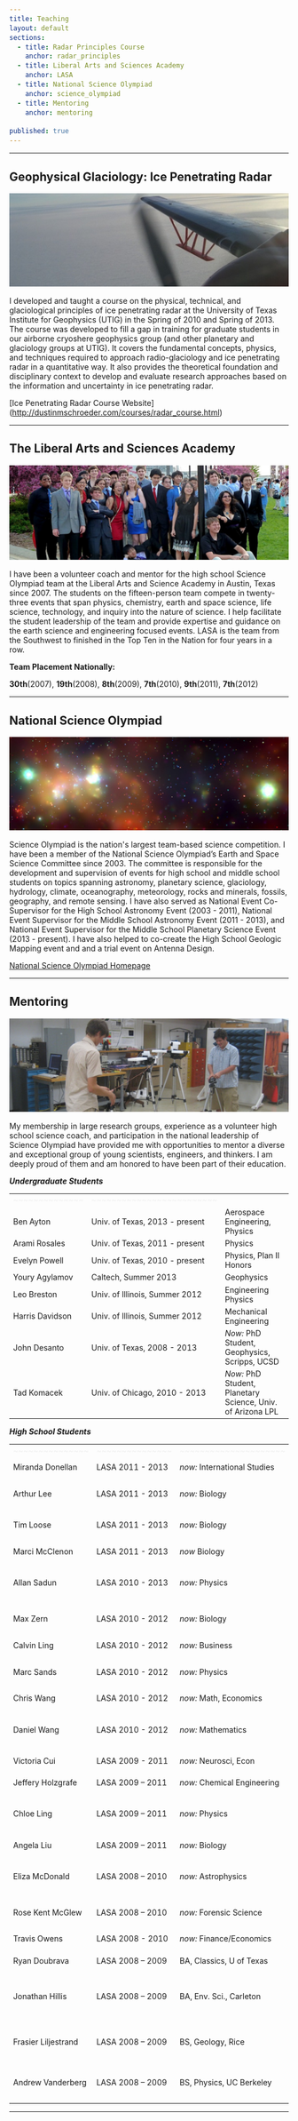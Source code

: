 ```yaml
---
title: Teaching
layout: default
sections: 
  - title: Radar Principles Course
    anchor: radar_principles
  - title: Liberal Arts and Sciences Academy
    anchor: LASA
  - title: National Science Olympiad
    anchor: science_olympiad
  - title: Mentoring
    anchor: mentoring

published: true
---
```


---

<a name="radar_principles"> </a>

## Geophysical Glaciology: Ice Penetrating Radar 
![Alt text](/images/antenna.jpg)

I developed and taught a course on the physical, technical, and glaciological principles of ice penetrating radar at the University of Texas Institute for Geophysics (UTIG) in the Spring of 2010 and Spring of 2013. The course was developed to fill a gap in training for graduate students in our airborne cryoshere geophysics group (and other planetary and glaciology groups at UTIG). It covers the fundamental concepts, physics, and techniques required to approach radio-glaciology and ice penetrating radar in a quantitative way. It also provides the theoretical foundation and disciplinary context to develop and evaluate research approaches based on the information and uncertainty in ice penetrating radar.

[Ice Penetrating Radar Course Website] (http://dustinmschroeder.com/courses/radar_course.html)

---

<a name="LASA"></a>

## The Liberal Arts and Sciences Academy 

![Alt text](/images/lasa.jpg)

I have been a volunteer coach and mentor for the high school Science Olympiad team at the Liberal Arts and Science Academy in Austin, Texas since 2007. The students on the fifteen-person team compete in twenty-three events that span physics, chemistry, earth and space science, life science, technology, and inquiry into the nature of science. I help facilitate the student leadership of the team and provide expertise and guidance on the earth science and engineering focused events. LASA is the team from the Southwest to finished in the Top Ten in the Nation for four years in a row.

**Team Placement Nationally:** 

**30th**(2007), **19th**(2008), **8th**(2009), **7th**(2010), **9th**(2011), **7th**(2012) 

---

<a name="science_olympiad"></a>

## National Science Olympiad

![Alt text](/images/national_medals.jpg)

Science Olympiad is the nation's largest team-based science competition.  I have been a member of the National Science Olympiad’s Earth and Space Science Committee since 2003.  The committee is responsible for the development and supervision of events for high school and middle school students on topics spanning astronomy, planetary science, glaciology, hydrology, climate, oceanography, meteorology, rocks and minerals, fossils, geography, and remote sensing.  I have also served as National Event Co-Supervisor for the High School Astronomy Event (2003 - 2011), National Event Supervisor for the Middle School Astronomy Event (2011 - 2013), and National Event Supervisor for the Middle School Planetary Science Event (2013 - present). I have also helped to co-create the High School Geologic Mapping event and and a trial event on Antenna Design.

[National Science Olympiad Homepage](http:\\www.soinc.org)

---

<a name="mentoring"></a>

## Mentoring 

![Alt text](/images/mentoring.jpg)

<font color="#f0f0f0"> </font> 

My membership in large research groups, experience as a volunteer high school science coach, and participation in the national leadership of Science Olympiad have provided me with opportunities to mentor a diverse and exceptional group of young scientists, engineers, and thinkers. I am deeply proud of them and am honored to have been part of their education.

***Undergraduate Students***

| | | |
| --- | --- | --- |
|  <font color="#f0f0f0">~~~~~~~~~~~~~~</font> | <font color="#f0f0f0">~~~~~~~~~~~~~~~~~~~~~~~~~</font> | <font color="#f0f0f0"> </font> |
| Ben Ayton | Univ. of Texas, 2013 - present | Aerospace Engineering, Physics|
| Arami Rosales | Univ. of Texas, 2011 - present | Physics |
| Evelyn Powell | Univ. of Texas, 2010 - present | Physics, Plan II Honors |
| Youry Agylamov | Caltech, Summer 2013 | Geophysics |
| Leo Breston | Univ. of Illinois, Summer 2012 | Engineering Physics |
| Harris Davidson | Univ. of Illinois, Summer 2012  | Mechanical Engineering |
| John Desanto | Univ. of Texas, 2008 - 2013 | *Now:* PhD Student, Geophysics, Scripps, UCSD |
| Tad Komacek | Univ. of Chicago, 2010 - 2013 | *Now:* PhD Student, Planetary Science, Univ. of Arizona LPL|

<font color="#f0f0f0"> </font> 

***High School Students***

| | | | |
| --- | --- | --- | --- |
|  <font color="#f0f0f0">~~~~~~~~~~~~~~~</font> | <font color="#f0f0f0">~~~~~~~~~~~~~~~</font> | <font color="#f0f0f0">~~~~~~~~~~~~~~~~~~~~~</font> | <font color="#f0f0f0"> </font> |
| Miranda Donellan | LASA 2011 - 2013 | *now:* International Studies |*at:* Cornell College |
| Arthur Lee | LASA 2011 - 2013 | *now:* Biology |*at:* The University of Texas, Austin |
| Tim Loose | LASA 2011 - 2013 |  *now:* Biology |*at:* The University of Texas, Austin|
| Marci McClenon | LASA 2011 - 2013 | *now* Biology | *at:* Beloit College
| Allan Sadun | LASA 2010 - 2013 |  *now:* Physics |*at:* Massachusetts Institute of Technology|
| Max Zern | LASA 2010 - 2012 |  *now:* Biology |*at:* Washington University in St. Louis|
| Calvin Ling | LASA 2010 - 2012 | *now:* Business |*at:* Stanford University |
| Marc Sands | LASA 2010 - 2012 | *now:* Physics |*at:* The University of Chicago |
| Chris Wang | LASA 2010 - 2012 | *now:* Math, Economics |*at:* Columbia University |
| Daniel Wang | LASA 2010 - 2012 | *now:* Mathematics |*at:* Massachusetts Institute of Technology |
| Victoria Cui | LASA 2009 - 2011 | *now:* Neurosci, Econ |*at:* Columbia University|
| Jeffery Holzgrafe | LASA 2009 – 2011 | *now:* Chemical Engineering |*at:* Olin College |
| Chloe Ling | LASA 2009 – 2011 | *now:* Physics |*at:* The California Institute of Technology |
| Angela Liu | LASA 2009 – 2011 | *now:* Biology | *at:* Yale University |
| Eliza McDonald | LASA 2008 – 2010 | *now:* Astrophysics |*at:* The University of California, Berkeley |
| Rose Kent McGlew | LASA 2008 – 2010 | *now:* Forensic Science |*at:* The University of Oregon |
|Travis Owens| LASA 2008 - 2010| *now:* Finance/Economics| *at:* New York University|
| Ryan Doubrava | LASA 2008 – 2009 | BA, Classics, U of Texas | *Now:* Assistant Winemaker|
| Jonathan Hillis | LASA 2008 – 2009 | BA, Env. Sci., Carleton| *Now:* Management Development, McMaster-Carr|
| Frasier Liljestrand | LASA 2008 – 2009 | BS, Geology, Rice |*Now:* PhD Student, Geochemistry, Harvard |
| Andrew Vanderberg | LASA 2008 – 2009 |  BS, Physics, UC Berkeley |*Now:* PhD Student, Astronomy, Harvard |

---
